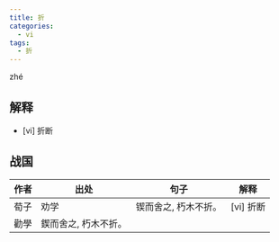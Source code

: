 ```yaml
---
title: 折
categories:
  - vi
tags:
  - 折
---
```

zhé
<!-- more -->

## 解释
* [vi] 折断

## 战国
作者|出处|句子|解释
---|---|---|---
荀子|劝学|锲而舍之, 朽木不折。|[vi] 折断
  |勸學|鍥而舍之, 朽木不折。|
